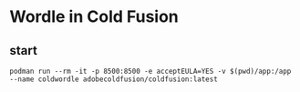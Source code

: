 # Wordle in Cold Fusion

## start

```
podman run --rm -it -p 8500:8500 -e acceptEULA=YES -v $(pwd)/app:/app --name coldwordle adobecoldfusion/coldfusion:latest
```